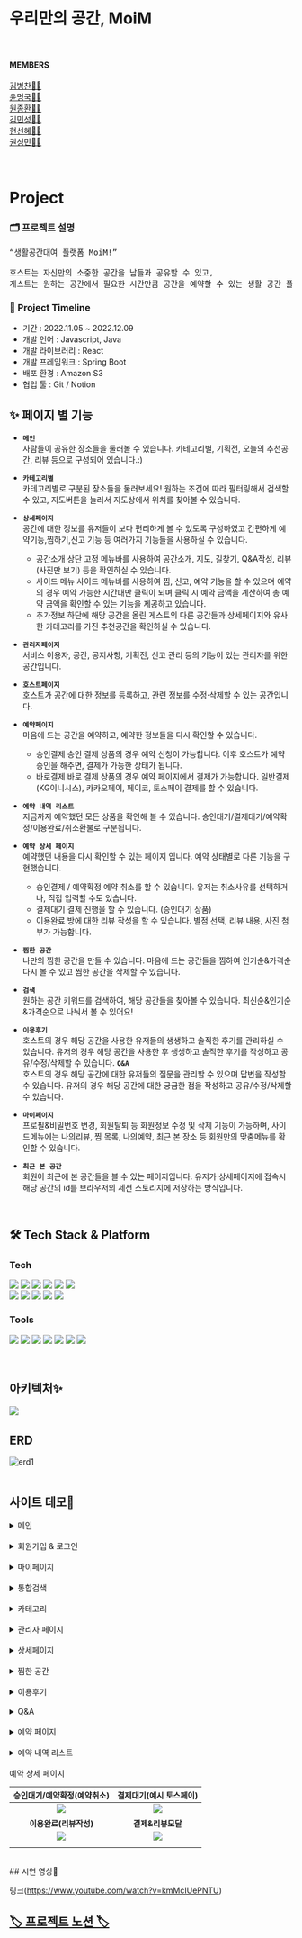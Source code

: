 # 우리만의 공간, MoiM

<br>

#### MEMBERS

[김병찬👩‍💻](https://github.com/Chan0226)</br>
[윤명국👨‍💻](https://github.com/kkookkss)</br>
[원종환👩‍💻](https://github.com/Jonghwan-Won)</br>
[김민성👨‍💻](https://github.com/nakimminsung)</br>
[현선혜👩‍💻](https://github.com/shvyeon)</br>
[권성민👨‍💻](https://github.com/KSM980)</br>
</br></br>

# Project

### 🗂 프로젝트 설명

<pre>“생활공간대여 플랫폼 MoiM!”

호스트는 자신만의 소중한 공간을 남들과 공유할 수 있고, 
게스트는 원하는 공간에서 필요한 시간만큼 공간을 예약할 수 있는 생활 공간 플랫폼입니다.
</pre>

### 📆 Project Timeline

-   기간 : 2022.11.05 ~ 2022.12.09
-   개발 언어 : Javascript, Java
-   개발 라이브러리 : React
-   개발 프레임워크 : Spring Boot
-   배포 환경 : Amazon S3
-   협업 툴 : Git / Notion

## ✨ 페이지 별 기능

-   **`메인`**
    <br/>
    사람들이 공유한 장소들을 둘러볼 수 있습니다.
    카테고리별, 기획전, 오늘의 추천공간, 리뷰 등으로 구성되어 있습니다.:)
-   **`카테고리별`**
    <br/>
    카테고리별로 구분된 장소들을 둘러보세요!
    원하는 조건에 따라 필터링해서 검색할 수 있고, 지도버튼을 눌러서 지도상에서 위치를 찾아볼 수 있습니다.

-   **`상세페이지`**<br/>
    공간에 대한 정보를 유저들이 보다 편리하게 볼 수 있도록 구성하였고 간편하게 예약기능,찜하기,신고 기능 등 여러가지 기능들을 사용하실 수 있습니다.

    -   공간소개
        상단 고정 메뉴바를 사용하여 공간소개, 지도, 길찾기, Q&A작성, 리뷰(사진만 보기) 등을 확인하실 수 있습니다.
    -   사이드 메뉴
        사이드 메뉴바를 사용하여 찜, 신고, 예약 기능을 할 수 있으며 예약의 경우 예약 가능한 시간대만 클릭이
        되며 클릭 시 예약 금액을 계산하여 총 예약 금액을 확인할 수 있는 기능을 제공하고 있습니다.
    -   추가정보
        하단에 해당 공간을 올린 게스트의 다른 공간들과 상세페이지와 유사한 카테고리를 가진 추천공간을 확인하실 수 있습니다.

-   **`관리자페이지`**
    <br/>
    서비스 이용자, 공간, 공지사항, 기획전, 신고 관리 등의 기능이 있는 관리자를 위한 공간입니다.
-   **`호스트페이지`**
    <br/>
    호스트가 공간에 대한 정보를 등록하고, 관련 정보를 수정·삭제할 수 있는 공간입니다.
-   **`예약페이지`**
    <br/>
    마음에 드는 공간을 예약하고, 예약한 정보들을 다시 확인할 수 있습니다.
    -   승인결제
        승인 결제 상품의 경우 예약 신청이 가능합니다. 이후 호스트가 예약 승인을 해주면, 결제가 가능한 상태가 됩니다.
    -   바로결제
        바로 결제 상품의 경우 예약 페이지에서 결제가 가능합니다.
        일반결제(KG이니시스), 카카오페이, 페이코, 토스페이 결제를 할 수 있습니다.
-   **`예약 내역 리스트`**
    <br/>
    지금까지 예약했던 모든 상품을 확인해 볼 수 있습니다.
    승인대기/결제대기/예약확정/이용완료/취소환불로 구분됩니다.
-   **`예약 상세 페이지`**
    <br/>
    예약했던 내용을 다시 확인할 수 있는 페이지 입니다.
    예약 상태별로 다른 기능을 구현했습니다.
    -   승인결제 / 예약확정
        예약 취소를 할 수 있습니다. 유저는 취소사유를 선택하거나, 직접 입력할 수도 있습니다.
    -   결제대기
        결제 진행을 할 수 있습니다. (승인대기 상품)
    -   이용완료
        방에 대한 리뷰 작성을 할 수 있습니다. 별점 선택, 리뷰 내용, 사진 첨부가 가능합니다.
-   **`찜한 공간`**
    <br/>
    나만의 찜한 공간을 만들 수 있습니다.
    마음에 드는 공간들을 찜하여 인기순&가격순 다시 볼 수 있고 찜한 공간을 삭제할 수 있습니다.
-   **`검색`**
    <br/>
    원하는 공간 키워드를 검색하여, 해당 공간들을 찾아볼 수 있습니다.
    최신순&인기순&가격순으로 나눠서 볼 수 있어요!
-   **`이용후기`**
    <br/>
    호스트의 경우 해당 공간을 사용한 유저들의 생생하고 솔직한 후기를 관리하실 수 있습니다.
    유저의 경우 해당 공간을 사용한 후 생생하고 솔직한 후기를 작성하고 공유/수정/삭제할 수 있습니다.
    **`Q&A`**
    <br/>
    호스트의 경우 해당 공간에 대한 유저들의 질문을 관리할 수 있으며 답변을 작성할 수 있습니다.
    유저의 경우 해당 공간에 대한 궁금한 점을 작성하고 공유/수정/삭제할 수 있습니다.
-   **`마이페이지`**
    <br/>
    프로필&비밀번호 변경, 회원탈퇴 등 회원정보 수정 및 삭제 기능이 가능하며,
    사이드메뉴에는 나의리뷰, 찜 목록, 나의예약, 최근 본 장소 등 회원만의 맞춤메뉴를 확인할 수 있습니다.
-   **`최근 본 공간`**
    <br/>
    회원이 최근에 본 공간들을 볼 수 있는 페이지입니다.
    유저가 상세페이지에 접속시 해당 공간의 id를 브라우저의 세션 스토리지에 저장하는 방식입니다.

<br/>

## 🛠 Tech Stack & Platform

### **Tech**

<p>
<img src="https://img.shields.io/badge/javascript-F7DF1E?style=for-the-badge&logo=javascript&logoColor=black">
<img src="https://img.shields.io/badge/html5-E34F26?style=for-the-badge&logo=html5&logoColor=white">
<img src="https://img.shields.io/badge/css-1572B6?style=for-the-badge&logo=css3&logoColor=white">
<img src="https://img.shields.io/badge/react-61DAFB?style=for-the-badge&logo=react&logoColor=black">
<img src="https://img.shields.io/badge/redux-764ABC?style=for-the-badge&logo=react&logoColor=black">
<img src="https://img.shields.io/badge/axios-007CE2?style=for-the-badge&logo=axios&logoColor=white">
</br>
<img src="https://img.shields.io/badge/styledcomponents-DB7093?style=for-the-badge&logo=styledcomponents&logoColor=white">
<img src="https://img.shields.io/badge/amazonaws-232F3E?style=for-the-badge&logo=amazonaws&logoColor=white">
<img src="https://img.shields.io/badge/amazons3-569A31?style=for-the-badge&logo=amazons3&logoColor=white"> 
<img src="https://img.shields.io/badge/Spring Boot-6DB33F?style=for-the-badge&logo=Spring Boot&logoColor=white"> 
<img src="https://img.shields.io/badge/Spring Security-6DB33F?style=for-the-badge&logo=Spring Security&logoColor=white">

<br>
</p>

### **Tools**

<p>
<img src="https://img.shields.io/badge/VSCode-007ACC?style=for-the-badge&logo=Visual Studio Code&logoColor=white"/>
<img src="https://img.shields.io/badge/IntelliJ IDEA-000000?style=for-the-badge&logo=IntelliJ IDEA&logoColor=white"/>
<img src="https://img.shields.io/badge/Discord-5865F2?style=for-the-badge&logo=Discord&logoColor=white"/>
<img src="https://img.shields.io/badge/Figma-F24E1E?style=for-the-badge&logo=Figma&logoColor=white"/>
<img src="https://img.shields.io/badge/Git-F05032?style=for-the-badge&logo=Git&logoColor=white"/>
<img src="https://img.shields.io/badge/Github-181717?style=for-the-badge&logo=github&logoColor=white">
<img src="https://img.shields.io/badge/Notion-000000?style=for-the-badge&logo=Notion&logoColor=white">
<br>
</p>

</br>

## 아키텍처✨

<img src="https://user-images.githubusercontent.com/89297158/171176309-a0918a08-0596-43da-810e-e1b9737e98d0.png"/>

## ERD

![erd1](https://user-images.githubusercontent.com/84282676/207521184-b64177f3-064a-4b72-9e3f-f54916acb2db.PNG)
</br></br>

## 사이트 데모🎥

<details>
<summary>메인</summary>

|                                                                        메인페이지                                                                        |
| :------------------------------------------------------------------------------------------------------------------------------------------------------: |
| <img src="https://github.com/MoiM-Project/data/blob/main/readmeImage/mainpage/%EB%A9%94%EC%9D%B8%ED%8E%98%EC%9D%B4%EC%A7%80.gif?raw=true" width="100%"/> |

</details>

<br />
<details>
<summary>회원가입 & 로그인</summary>

|                                                          일반 회원가입                                                          |                                                          소셜 회원가입                                                          |
| :-----------------------------------------------------------------------------------------------------------------------------: | :-----------------------------------------------------------------------------------------------------------------------------: |
| <img src="https://user-images.githubusercontent.com/84282676/208115955-693b9163-2cc3-434a-b08b-d0c38d65382a.gif" width="100%"/> | <img src="https://user-images.githubusercontent.com/84282676/208117038-50738402-1d7a-4e07-a4dc-c499021b1af8.gif" width="100%"/> |

|                                                           일반 로그인                                                           |                                                           소셜 로그인                                                           |
| :-----------------------------------------------------------------------------------------------------------------------------: | :-----------------------------------------------------------------------------------------------------------------------------: |
| <img src="https://user-images.githubusercontent.com/84282676/208117941-382e7fd1-f0b9-4dd8-8728-8c3e5d6bd1a8.gif" width="100%"/> | <img src="https://user-images.githubusercontent.com/84282676/208117799-429cf0bb-41ff-40ed-b947-dc5707ea84dd.gif" width="100%"/> |

</details>

<br />
<details>
<summary>마이페이지</summary>

|                                                           마이페이지                                                            |
| :-----------------------------------------------------------------------------------------------------------------------------: |
| <img src="https://user-images.githubusercontent.com/84282676/208371583-055ca39b-f4c3-4432-972f-ec60407903df.gif" width="100%"/> |

</details>

<br />
<details>
<summary>통합검색</summary>

|                                                            통합검색                                                             |
| :-----------------------------------------------------------------------------------------------------------------------------: |
| <img src="https://user-images.githubusercontent.com/84282676/208123031-5073d646-070a-431c-999e-2eb83f9a4ae3.gif" width="100%"/> |

</details>

<br />
<details>
<summary>카테고리</summary>

|                                                       카테고리 메인페이지                                                       |                                                          카테고리 지도                                                          |
| :-----------------------------------------------------------------------------------------------------------------------------: | :-----------------------------------------------------------------------------------------------------------------------------: |
| <img src="https://user-images.githubusercontent.com/84282676/208364692-366d9302-e829-4e18-a092-289bbb19961a.gif" width="100%"/> | <img src="https://user-images.githubusercontent.com/84282676/208369025-af99b493-221f-4866-b129-ac7bb6c05c4c.gif" width="100%"/> |

</details>

<br />

<details>
<summary>관리자 페이지</summary>

|                                                                                        관리자 메인                                                                                         |                                                                                    게스트 관리                                                                                     |
| :----------------------------------------------------------------------------------------------------------------------------------------------------------------------------------------: | :--------------------------------------------------------------------------------------------------------------------------------------------------------------------------------: |
|                   <img src="https://github.com/MoiM-Project/data/blob/main/readmeImage/admin/%EA%B4%80%EB%A6%AC%EC%9E%90_%EB%A9%94%EC%9D%B8.gif?raw=true" width="100%"/>                   | <img src="https://github.com/MoiM-Project/data/blob/main/readmeImage/admin/%EA%B4%80%EB%A6%AC%EC%9E%90_%EA%B2%8C%EC%8A%A4%ED%8A%B8%EA%B4%80%EB%A6%AC1.gif?raw=true" width="100%"/> |
|                                                                                        호스트 관리                                                                                         |                                                                                     공간 관리                                                                                      |
|     <img src="https://github.com/MoiM-Project/data/blob/main/readmeImage/admin/%EA%B4%80%EB%A6%AC%EC%9E%90_%ED%98%B8%EC%8A%A4%ED%8A%B8%EA%B4%80%EB%A6%AC.gif?raw=true" width="100%"/>      |      <img src="https://github.com/MoiM-Project/data/blob/main/readmeImage/admin/%EA%B4%80%EB%A6%AC%EC%9E%90_%EA%B3%B5%EA%B0%84%EA%B4%80%EB%A6%AC.gif?raw=true" width="100%"/>      |
|                                                                                       공지사항 관리                                                                                        |                                                                                    기획전 관리                                                                                     |
| <img src="https://github.com/MoiM-Project/data/blob/main/readmeImage/admin/%EA%B4%80%EB%A6%AC%EC%9E%90_%EA%B3%B5%EC%A7%80%EC%82%AC%ED%95%AD%EA%B4%80%EB%A6%AC.gif?raw=true" width="100%"/> |                                                                             <img src="" width="100%"/>                                                                             |
|                                                                                         신고 관리                                                                                          |                                                                                                                                                                                    |
|          <img src="https://github.com/MoiM-Project/data/blob/main/readmeImage/admin/%EA%B4%80%EB%A6%AC%EC%9E%90_%EC%8B%A0%EA%B3%A0%EA%B4%80%EB%A6%AC.gif?raw=true" width="100%"/>          |                                                                                                                                                                                    |

</details>
<br/>
<details>
<summary>상세페이지</summary>

|                                                 &nbsp;&nbsp;공간사진&nbsp;&nbsp;                                                 |                                                             공간소개                                                             |
| :------------------------------------------------------------------------------------------------------------------------------: | :------------------------------------------------------------------------------------------------------------------------------: |
| <img src="https://user-images.githubusercontent.com/111044928/208633673-67effaaa-3382-4623-bbad-b91ade418a90.gif" width="100%"/> | <img src="https://user-images.githubusercontent.com/111044928/208633695-6cc7b3e9-a4a2-4138-ac0b-4a87fe1deb15.gif" width="100%"/> |
|                                                             **지도**                                                             |                                                             **Q&A**                                                              |
| <img src="https://user-images.githubusercontent.com/111044928/208645110-52f984ac-dbe0-4ffe-bb55-ee6cec8681a0.gif" width="100%"/> | <img src="https://user-images.githubusercontent.com/111044928/208835111-309ca819-0292-4a21-afa6-bd905b32db58.gif" width="100%"/> |
|                                                             **리뷰**                                                             |                                                     **호스트공간&추천공간**                                                      |
| <img src="https://user-images.githubusercontent.com/111044928/208640546-1eb9888c-ac97-4b73-a94b-1b4f2d4b1c7a.gif" width="100%"/> | <img src="https://user-images.githubusercontent.com/111044928/208313348-08a5767f-4e44-4cde-93f0-be903200ab71.gif" width="100%"/> |
|                                                           **찜누르기**                                                           |                                                           **예약하기**                                                           |
| <img src="https://user-images.githubusercontent.com/111044928/208633727-6146ee51-b0f0-4bc3-a80e-ce713f130f3f.gif" width="100%"/> | <img src="https://user-images.githubusercontent.com/111044928/208639102-e9d0bdef-b0d5-4b9a-90eb-0c67b472d099.gif" width="100%"/> |

</details>

<br />
<details>
<summary>찜한 공간</summary>

|                                                        &nbsp;정렬 &nbsp;                                                         |                                                              찜삭제                                                              |
| :------------------------------------------------------------------------------------------------------------------------------: | :------------------------------------------------------------------------------------------------------------------------------: |
| <img src="https://user-images.githubusercontent.com/111044928/208314573-33018747-bb4a-4bc7-b704-1c3a9f4814b3.gif" width="100%"/> | <img src="https://user-images.githubusercontent.com/111044928/208314626-d854ffc1-5247-4f0d-a41a-ea643523b902.gif" width="100%"/> |

</details>

<br />
<details>
<summary>이용후기</summary>

|                                                    &nbsp;정렬(호스트) &nbsp;                                                     |                                                           관리(호스트)                                                           |
| :------------------------------------------------------------------------------------------------------------------------------: | :------------------------------------------------------------------------------------------------------------------------------: |
| <img src="https://user-images.githubusercontent.com/111044928/208399364-4d00ac07-3db6-43a0-adec-846d7a087ba8.gif" width="100%"/> | <img src="https://user-images.githubusercontent.com/111044928/208399542-66fc9a01-18f4-4276-9665-a5de78fab618.gif" width="100%"/> |
|                                                          **정렬(유저)**                                                          |                                                       **수정/삭제(유저)**                                                        |
| <img src="https://user-images.githubusercontent.com/111044928/208413241-5d41cab2-3d81-4e28-9cfd-3a058af92271.gif" width="100%"/> | <img src="https://user-images.githubusercontent.com/111044928/208414873-73ecfadf-0785-44ea-bd5d-697101485476.gif" width="100%"/> |

</details>

<br />
<details>
<summary>Q&A</summary>

|                                                    &nbsp;정렬(호스트) &nbsp;                                                     |                                                         답변하기(호스트)                                                         |
| :------------------------------------------------------------------------------------------------------------------------------: | :------------------------------------------------------------------------------------------------------------------------------: |
| <img src="https://user-images.githubusercontent.com/111044928/208407197-3fd1f22b-3a29-4a81-9c56-c3feb011389c.gif" width="100%"/> | <img src="https://user-images.githubusercontent.com/111044928/208407189-113dec8d-62a3-4ecf-8d4f-a55a7d2403d1.gif" width="100%"/> |
|                                                          **정렬(유저)**                                                          |                                                       **수정/삭제(유저)**                                                        |
| <img src="https://user-images.githubusercontent.com/111044928/208416356-5e073bf2-e550-4504-950d-7b819ccf02ff.gif" width="100%"/> | <img src="https://user-images.githubusercontent.com/111044928/208410659-80560f14-a8dc-4a7f-af77-29723f0f0327.gif" width="100%"/> |

</details>
<br />

<details>
<summary>예약 페이지</summary>

|                                                  **바로결제(예시 카카오페이)**                                                   |                                                           **승인결제**                                                           |
| :------------------------------------------------------------------------------------------------------------------------------: | :------------------------------------------------------------------------------------------------------------------------------: |
| <img src="https://user-images.githubusercontent.com/105392679/208910953-05ca6326-eb6d-4889-a99c-df1d74c4fbf6.gif" width="100%"/> | <img src="https://user-images.githubusercontent.com/105392679/208913815-b31fc038-694c-4d47-bd72-9583ce19daee.gif" width="100%"/> |

</details>
<br/>

<details>
<summary>예약 내역 리스트</summary>

|                                                         예약 내역 리스트                                                         |
| :------------------------------------------------------------------------------------------------------------------------------: |
| <img src="https://user-images.githubusercontent.com/105392679/208925256-f2045b24-818f-4d5d-bd0a-e7fd3687c79d.gif" width="100%"/> |

</details>
<br/>

<!-- <details> -->
<summary>예약 상세 페이지</summary>

|                                                   승인대기/예약확정(예약취소)                                                    |                                                     결제대기(예시 토스페이)                                                      |
| :------------------------------------------------------------------------------------------------------------------------------: | :------------------------------------------------------------------------------------------------------------------------------: |
| <img src="https://user-images.githubusercontent.com/105392679/208931369-485ec170-d95c-4cb3-9c8a-53d35f0860cb.gif" width="100%"/> | <img src="https://user-images.githubusercontent.com/111044928/208399542-66fc9a01-18f4-4276-9665-a5de78fab618.gif" width="100%"/> |
|                                                      **이용완료(리뷰작성)**                                                      |                                                        **결제&리뷰모달**                                                         |
| <img src="https://user-images.githubusercontent.com/105392679/208932857-7936f0db-7898-4014-a400-39e5ee3c771f.gif" width="100%"/> | <img src="https://user-images.githubusercontent.com/105392679/208933540-34b025fd-5d61-4af0-b6e6-a09cc9487230.png" width="100%"/> |
|  |

</details>
<br/>
## 시연 영상🎥

링크(https://www.youtube.com/watch?v=kmMcIUePNTU)

## [🏷 프로젝트 노션 🏷](https://shadow-blanket-65e.notion.site/MoiM-a37bb15bcad1427f9d47d23048b76edd)
